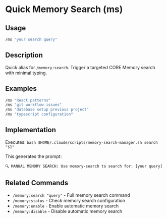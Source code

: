 # Quick Memory Search (ms)

## Usage

```bash
/ms "your search query"
```

## Description

Quick alias for `/memory:search`. Trigger a targeted CORE Memory search with minimal typing.

## Examples

```bash
/ms "React patterns"
/ms "git workflow issues" 
/ms "database setup previous project"
/ms "typescript configuration"
```

## Implementation

Executes: `bash $HOME/.claude/scripts/memory-search-manager.sh search "$1"`

This generates the prompt: 
```
🔍 MANUAL MEMORY SEARCH: Use memory-search to search for: [your query]
```

## Related Commands

- `/memory:search "query"` - Full memory search command
- `/memory:status` - Check memory search configuration
- `/memory:enable` - Enable automatic memory search
- `/memory:disable` - Disable automatic memory search